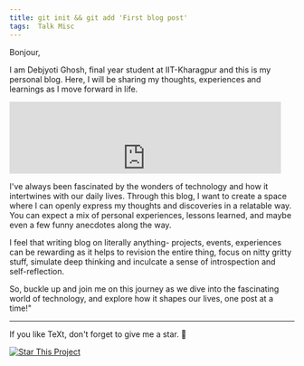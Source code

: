 ```yaml
---
title: git init && git add 'First blog post'
tags:  Talk Misc
---
```


Bonjour,

I am Debjyoti Ghosh, final year student at IIT-Kharagpur and this is my personal blog.
Here, I will be sharing my thoughts, experiences and learnings as I move forward in life.

<div style="position:center;height:0;overflow:hidden;max-width:100%;padding-bottom:25.25%;">
<iframe src="https://giphy.com/embed/xT8qBsOjMOcdeGJIU8" width="480" height="200" frameBorder="0" class="giphy-embed" allowFullScreen></iframe><p><a href="https://giphy.com/gifs/monstercat-edm-electronic-music-xT8qBsOjMOcdeGJIU8"></a></p>
</div>

I've always been fascinated by the wonders of technology and how it intertwines with our daily lives. Through this blog, I want to create a space where I can openly express my thoughts and discoveries in a relatable way. You can expect a mix of personal experiences, lessons learned, and maybe even a few funny anecdotes along the way.

I feel that writing blog on literally anything- projects, events, experiences can be rewarding as it helps to revision the entire thing, focus on nitty gritty stuff, simulate deep thinking and inculcate
a sense of introspection and self-reflection.

So, buckle up and join me on this journey as we dive into the fascinating world of technology, and explore how it shapes our lives, one post at a time!"

<!--more-->
---
If you like TeXt, don't forget to give me a star. :star2:

[![Star This Project](https://img.shields.io/github/stars/is-this-echo/is-this-echo.github.io.svg?label=Stars&style=social)](https://github.com/is-this-echo/is-this-echo.github.io)

